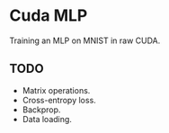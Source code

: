 # Cuda MLP
Training an MLP on MNIST in raw CUDA.

## TODO

* Matrix operations.
* Cross-entropy loss.
* Backprop.
* Data loading.
